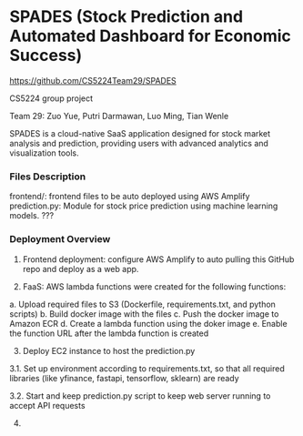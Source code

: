 # SPADES (Stock Prediction and Automated Dashboard for Economic Success)

https://github.com/CS5224Team29/SPADES

CS5224 group project

Team 29: Zuo Yue, Putri Darmawan, Luo Ming, Tian Wenle

SPADES is a cloud-native SaaS application designed for stock market analysis and prediction, providing users with advanced analytics and visualization tools.

### Files Description 
frontend/: frontend files to be auto deployed using AWS Amplify
prediction.py: Module for stock price prediction using machine learning models.
???


### Deployment Overview
1. Frontend deployment: configure AWS Amplify to auto pulling this GitHub repo and deploy as a web app.

2. FaaS: AWS lambda functions were created for the following functions:

a. Upload required files to S3 (Dockerfile, requirements.txt, and python scripts)
b. Build docker image with the files
c. Push the docker image to Amazon ECR
d. Create a lambda function using the doker image
e. Enable the function URL after the lambda function is created

3. Deploy EC2 instance to host the prediction.py

3.1. Set up environment according to requirements.txt, so that all required libraries (like yfinance, fastapi, tensorflow, sklearn) are ready 

3.2. Start and keep prediction.py script to keep web server running to accept API requests

4. 
